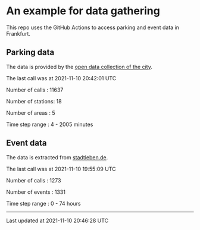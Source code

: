 # An example for data gathering

This repo uses the GitHub Actions to access parking and event data in Frankfurt.

## Parking data
The data is provided by the [open data collection of the city](https://www.offenedaten.frankfurt.de/).

The last call was at 2021-11-10 20:42:01 UTC

Number of calls   : 11637

Number of stations:    18

Number of areas   :     5

Time step range   :     4 -  2005 minutes


## Event data
The data is extracted from [stadtleben.de](https://stadtleben.de/frankfurt/).

The last call was at 2021-11-10 19:55:09 UTC

Number of calls   : 1273

Number of events  : 1331

Time step range   :    0 -   74 hours


----

Last updated at 2021-11-10 20:46:28 UTC
